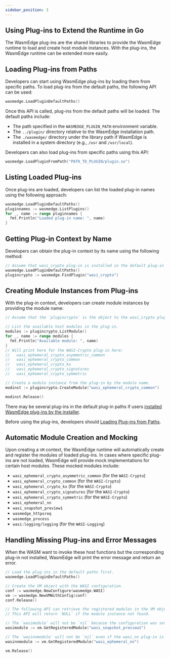```yaml
---
sidebar_position: 3
---
```


## Using Plug-ins to Extend the Runtime in Go

The WasmEdge plug-ins are the shared libraries to provide the WasmEdge runtime to load and create host module instances. With the plug-ins, the WasmEdge runtime can be extended more easily.

## Loading Plug-ins from Paths

Developers can start using WasmEdge plug-ins by loading them from specific paths. To load plug-ins from the default paths, the following API can be used:

```go
wasmedge.LoadPluginDefaultPaths()
```

Once this API is called, plug-ins from the default paths will be loaded. The default paths include:

- The path specified in the `WASMEDGE_PLUGIN_PATH` environment variable.
- The `../plugin/` directory relative to the WasmEdge installation path.
- The `./wasmedge/` directory under the library path if WasmEdge is installed in a system directory (e.g., `/usr` and `/usr/local`).

Developers can also load plug-ins from specific paths using this API:

```go
wasmedge.LoadPluginFromPath("PATH_TO_PLUGIN/plugin.so")
```

## Listing Loaded Plug-ins

Once plug-ins are loaded, developers can list the loaded plug-in names using the following approach:

```go
wasmedge.LoadPluginDefaultPaths()
pluginnames := wasmedge.ListPlugins()
for _, name := range pluginnames {
  fmt.Println("Loaded plug-in name: ", name)
}
```

## Getting Plug-in Context by Name

Developers can obtain the plug-in context by its name using the following method:

```go
// Assume that wasi_crypto plug-in is installed in the default plug-in path.
wasmedge.LoadPluginDefaultPaths()
plugincrypto := wasmedge.FindPlugin("wasi_crypto")
```

## Creating Module Instances from Plug-ins

With the plug-in context, developers can create module instances by providing the module name:

```go
// Assume that the `plugincrypto` is the object to the wasi_crypto plug-in.

// List the available host modules in the plug-in.
modules := plugincrypto.ListModule()
for _, name := range modules {
  fmt.Println("Available module: ", name)
}
// Will print here for the WASI-Crypto plug-in here:
//   wasi_ephemeral_crypto_asymmetric_common
//   wasi_ephemeral_crypto_common
//   wasi_ephemeral_crypto_kx
//   wasi_ephemeral_crypto_signatures
//   wasi_ephemeral_crypto_symmetric

// Create a module instance from the plug-in by the module name.
modinst := plugincrypto.CreateModule("wasi_ephemeral_crypto_common")

modinst.Release()
```

There may be several plug-ins in the default plug-in paths if users [installed WasmEdge plug-ins by the installer](/contribute/installer.md#plugins).

Before using the plug-ins, developers should [Loading Plug-ins from Paths](#loading-plug-ins-from-paths).

## Automatic Module Creation and Mocking

Upon creating a `VM` context, the WasmEdge runtime will automatically create and register the modules of loaded plug-ins. In cases where specific plug-ins are not loaded, WasmEdge will provide mock implementations for certain host modules. These mocked modules include:

- `wasi_ephemeral_crypto_asymmetric_common` (for the `WASI-Crypto`)
- `wasi_ephemeral_crypto_common` (for the `WASI-Crypto`)
- `wasi_ephemeral_crypto_kx` (for the `WASI-Crypto`)
- `wasi_ephemeral_crypto_signatures` (for the `WASI-Crypto`)
- `wasi_ephemeral_crypto_symmetric` (for the `WASI-Crypto`)
- `wasi_ephemeral_nn`
- `wasi_snapshot_preview1`
- `wasmedge_httpsreq`
- `wasmedge_process`
- `wasi:logging/logging` (for the `WASI-Logging`)

## Handling Missing Plug-ins and Error Messages

When the WASM want to invoke these host functions but the corresponding plug-in not installed, WasmEdge will print the error message and return an error.

```go
// Load the plug-ins in the default paths first.
wasmedge.LoadPluginDefaultPaths()

// Create the VM object with the WASI configuration.
conf := wasmedge.NewConfigure(wasmedge.WASI)
vm := wasmedge.NewVMWithConfig(conf)
conf.Release()

// The following API can retrieve the registered modules in the VM objects, includes the built-in WASI and the plug-ins.
// This API will return `NULL` if the module instance not found.

// The `wasimodule` will not be `nil` because the configuration was set.
wasimodule := vm.GetRegisteredModule("wasi_snapshot_preview1")

// The `wasinnmodule` will not be `nil` even if the wasi_nn plug-in is not installed, because the VM context will mock and register the host modules.
wasinnmodule := vm.GetRegisteredModule("wasi_ephemeral_nn")

vm.Release()
```
